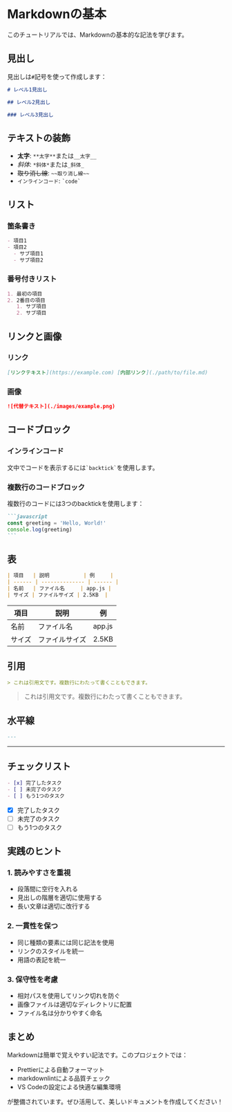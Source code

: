 # Markdownの基本

このチュートリアルでは、Markdownの基本的な記法を学びます。

## 見出し

見出しは`#`記号を使って作成します：

```markdown
# レベル1見出し

## レベル2見出し

### レベル3見出し
```

## テキストの装飾

- **太字**: `**太字**`または`__太字__`
- _斜体_: `*斜体*`または`_斜体_`
- ~~取り消し線~~: `~~取り消し線~~`
- `インラインコード`: `` `code` ``

## リスト

### 箇条書き

```markdown
- 項目1
- 項目2
  - サブ項目1
  - サブ項目2
```

### 番号付きリスト

```markdown
1. 最初の項目
2. 2番目の項目
   1. サブ項目
   2. サブ項目
```

## リンクと画像

### リンク

```markdown
[リンクテキスト](https://example.com) [内部リンク](./path/to/file.md)
```

### 画像

```markdown
![代替テキスト](./images/example.png)
```

## コードブロック

### インラインコード

文中でコードを表示するには`` `backtick` ``を使用します。

### 複数行のコードブロック

複数行のコードには3つのbacktickを使用します：

````markdown
```javascript
const greeting = 'Hello, World!'
console.log(greeting)
```
````

## 表

```markdown
| 項目   | 説明           | 例     |
| ------ | -------------- | ------ |
| 名前   | ファイル名     | app.js |
| サイズ | ファイルサイズ | 2.5KB  |
```

| 項目   | 説明           | 例     |
| ------ | -------------- | ------ |
| 名前   | ファイル名     | app.js |
| サイズ | ファイルサイズ | 2.5KB  |

## 引用

```markdown
> これは引用文です。複数行にわたって書くこともできます。
```

> これは引用文です。複数行にわたって書くこともできます。

## 水平線

```markdown
---
```

---

## チェックリスト

```markdown
- [x] 完了したタスク
- [ ] 未完了のタスク
- [ ] もう1つのタスク
```

- [x] 完了したタスク
- [ ] 未完了のタスク
- [ ] もう1つのタスク

## 実践のヒント

### 1. 読みやすさを重視

- 段落間に空行を入れる
- 見出しの階層を適切に使用する
- 長い文章は適切に改行する

### 2. 一貫性を保つ

- 同じ種類の要素には同じ記法を使用
- リンクのスタイルを統一
- 用語の表記を統一

### 3. 保守性を考慮

- 相対パスを使用してリンク切れを防ぐ
- 画像ファイルは適切なディレクトリに配置
- ファイル名は分かりやすく命名

## まとめ

Markdownは簡単で覚えやすい記法です。このプロジェクトでは：

- Prettierによる自動フォーマット
- markdownlintによる品質チェック
- VS Codeの設定による快適な編集環境

が整備されています。ぜひ活用して、美しいドキュメントを作成してください！
